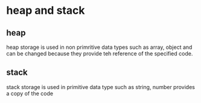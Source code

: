 # heap and stack 

## heap 

heap storage is used in non primritive data types such as array, object and can be changed because they provide teh reference of the specified code. 

## stack 

stack storage is used in primitive data type such as string, number provides a copy of the code 